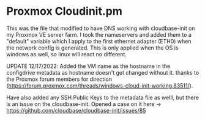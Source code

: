 # Proxmox Cloudinit.pm
This was the file that modified to have DNS working with cloudbase-init on my Proxmox VE server farm. I took the nameservers and added them to a "default" variable which I apply to the first ethernet adapter (ETH0) when the network config is generated. This is only applied when the OS is windows as well, so linux will react no different.

UPDATE 12/17/2022: Added the VM name as the hostname in the configdrive metadata as hostname doesn't get changed without it. thanks to the Proxmox forum members for direction (https://forum.proxmox.com/threads/windows-cloud-init-working.83511/).

Have also added any SSH Public Keys to the metadata file as welll, but there is an issue on the cloudbase-init. Opened a case on it here -> https://github.com/cloudbase/cloudbase-init/issues/85